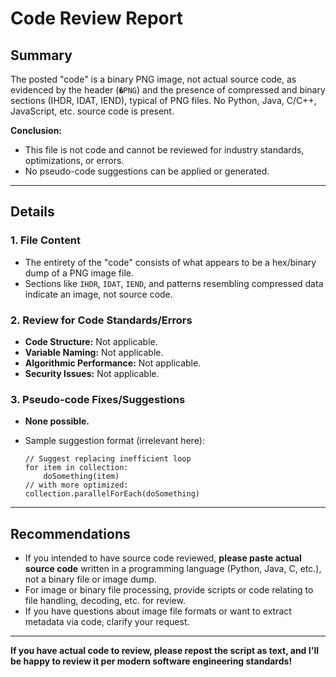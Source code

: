 # Code Review Report

## Summary

The posted "code" is a binary PNG image, not actual source code, as evidenced by the header (`�PNG`) and the presence of compressed and binary sections (IHDR, IDAT, IEND), typical of PNG files. No Python, Java, C/C++, JavaScript, etc. source code is present.

**Conclusion:**
- This file is not code and cannot be reviewed for industry standards, optimizations, or errors.
- No pseudo-code suggestions can be applied or generated.

---

## Details

### 1. File Content
- The entirety of the "code" consists of what appears to be a hex/binary dump of a PNG image file.
- Sections like `IHDR`, `IDAT`, `IEND`, and patterns resembling compressed data indicate an image, not source code.

### 2. Review for Code Standards/Errors
- **Code Structure:** Not applicable.
- **Variable Naming:** Not applicable.
- **Algorithmic Performance:** Not applicable.
- **Security Issues:** Not applicable.

### 3. Pseudo-code Fixes/Suggestions
- **None possible.**
- Sample suggestion format (irrelevant here):

    ```pseudo
    // Suggest replacing inefficient loop
    for item in collection:
        doSomething(item)
    // with more optimized:
    collection.parallelForEach(doSomething)
    ```

---

## Recommendations

- If you intended to have source code reviewed, **please paste actual source code** written in a programming language (Python, Java, C, etc.), not a binary file or image dump.
- For image or binary file processing, provide scripts or code relating to file handling, decoding, etc. for review.
- If you have questions about image file formats or want to extract metadata via code, clarify your request.

---

**If you have actual code to review, please repost the script as text, and I'll be happy to review it per modern software engineering standards!**